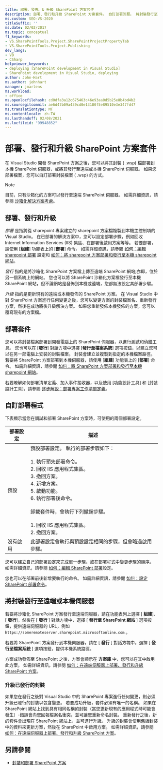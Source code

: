 ```yaml
---
title: 部署、發佈、& 升級 SharePoint 方案套件
description: 部署、發行和升級 SharePoint 方案套件。 自訂部署流程。 將封裝發行至遠端或本機伺服器。
ms.custom: SEO-VS-2020
titleSuffix: ''
ms.date: 02/02/2017
ms.topic: conceptual
f1_keywords:
- VS.SharePointTools.Project.SharePointProjectPropertyTab
- VS.SharePointTools.Project.Publishing
dev_langs:
- VB
- CSharp
helpviewer_keywords:
- deploying [SharePoint development in Visual Studio]
- SharePoint development in Visual Studio, deploying
author: John-Hart
ms.author: johnhart
manager: jmartens
ms.workload:
- office
ms.openlocfilehash: cd0dfa3a12c675463c46e93aa0d5b25e8b4bd4b2
ms.sourcegitcommit: ae6d47b09a439cd0e13180f5e89510e3e347fd47
ms.translationtype: MT
ms.contentlocale: zh-TW
ms.lasthandoff: 02/08/2021
ms.locfileid: "99948852"
---
```

# <a name="deploy-publish-and-upgrade-sharepoint-solution-packages"></a>部署、發行和升級 SharePoint 方案套件
  在 Visual Studio 開發 SharePoint 方案之後，您可以將其封裝 ( .wsp) 檔部署到本機 SharePoint 伺服器，或將其發行至遠端或本機 SharePoint 伺服器。 如果您部署檔案，您可以自訂部署封裝檔案 ( .wsp) 的方式。

> [!NOTE]
> 目前，只有沙箱化的方案可以發行至遠端 SharePoint 伺服器。 如需詳細資訊，請參閱 [沙箱化解決方案考慮](../sharepoint/sandboxed-solution-considerations.md)。

## <a name="deploy-publish-and-upgrade"></a>部署、發行和升級
 *部署* 是指將從 sharepoint 專案建立的 sharepoint 方案檔複製到本機主控制項的 Visual Studio。 在已部署的解決方案中，您可以設定部署步驟，例如回收 Internet Information Services (IIS) 集區、在部署後啟用方案等等。 若要部署，請使用 [**組建**] 功能表上的 [**部署**] 命令。 如需詳細資訊，請參閱 [如何：編輯 sharepoint 部署](../sharepoint/how-to-edit-a-sharepoint-deployment-configuration.md) 設定和 [如何：將 sharepoint 方案部署和發行至本機 sharepoint 網站](../sharepoint/how-to-deploy-and-publish-a-sharepoint-solution-to-a-local-sharepoint-site.md)。

 *發行* 指的是將沙箱化 SharePoint 方案檔上傳至遠端 SharePoint 網站;亦即，位於另一個系統上的網站。 您也可以將 SharePoint 沙箱化方案檔發行至本機 SharePoint 網站，但不論網站是發佈到本機或遠端，您都無法設定其部署步驟。

 *升級* 指的是更新現有的遠端或本機發佈的 SharePoint 方案。 在 Visual Studio 中對 SharePoint 方案進行任何變更之後，您可以變更方案的封裝檔案名、重新發行方案，然後在成功將後升級解決方案。 如果您重新發佈本機發佈的方案，您可以覆寫現有的方案檔。

## <a name="deploy-packages"></a>部署套件
 您可以將封裝檔案部署到開發電腦上的 SharePoint 伺服器，以進行測試和偵錯工具。 您也可以在 [**發行**] 對話方塊中選擇 [**發行至檔案系統**] 選項按鈕，以建立您可以在另一部電腦上安裝的封裝檔案。 封裝會建立並複製到指定的本機檔案路徑。 若要將 SharePoint 方案部署到本機伺服器，請使用 [**組建**] 功能表上的 [**部署**] 命令。 如需詳細資訊，請參閱 [如何：將 SharePoint 方案部署和發行至本機 sharepoint 網站](../sharepoint/how-to-deploy-and-publish-a-sharepoint-solution-to-a-local-sharepoint-site.md)。

 若要瞭解如何部署清單定義、加入事件接收器，以及使用 [功能設計工具] 和 [封裝設計工具]，請參閱 [逐步解說：部署專案工作清單定義](../sharepoint/walkthrough-deploying-a-project-task-list-definition.md)。

## <a name="customize-the-deployment-process"></a>自訂部署程式
 下表顯示當您在調試和部署 SharePoint 方案時，可使用的兩個部署設定。

|部署設定|描述|
|------------------------------|-----------------|
|預設|預設部署設定。 執行的部署步驟如下：<br /><br /> 1. 執行預先部署命令。<br />2. 回收 IIS 應用程式集區。<br />3. 撤回方案。<br />4. 新增方案。<br />5. 啟動功能。<br />6. 執行部署後命令。<br /><br /> 卸載套件時，會執行下列撤銷步驟。<br /><br /> 1. 回收 IIS 應用程式集區。<br />2. 撤回方案。|
|沒有啟用|此部署設定會執行與預設設定相同的步驟，但會略過啟用步驟。|

 您可以建立自己的部署設定來完成單一步驟，或在部署程式中變更步驟的順序。 如需詳細資訊，請參閱 [如何：編輯 SharePoint 部署](../sharepoint/how-to-edit-a-sharepoint-deployment-configuration.md)設定。

 您也可以在部署前後新增要執行的命令。 如需詳細資訊，請參閱 [如何：設定 SharePoint 部署命令](../sharepoint/how-to-set-sharepoint-deployment-commands.md)。

## <a name="publish-packages-to-a-remote-or-local-server"></a>將封裝發行至遠端或本機伺服器
 若要將沙箱化 SharePoint 方案發行至遠端伺服器，請在功能表列上選擇 [ **組建**]、[ **發行**]，然後在 [ **發行** ] 對話方塊中，選擇 [ **發行至 SharePoint 網站** ] 選項按鈕，提供遠端伺服器的 URL，例如 `https://someremoteserver.sharepoint.microsoftonline.com` 。

 若要將 SharePoint 方案發行到本機伺服器，請在 [ **發行** ] 對話方塊中，選擇 [ **發行至檔案系統** ] 選項按鈕，提供本機系統路徑。

 方案成功發佈至 SharePoint 之後，方案會顯示在 **方案庫** 中，您可以在其中啟用此方案。 如需詳細資訊，請參閱 [如何：在遠端伺服器上部署、發行和升級 SharePoint 方案](../sharepoint/how-to-deploy-publish-and-upgrade-sharepoint-solutions-on-a-remote-server.md)。

### <a name="upgrade-published-packages"></a>升級已發行的封裝
 如果您在發行之後對 Visual Studio 中的 SharePoint 專案進行任何變更，則必須升級已發行的封裝以包含變更。 若要成功升級，套件必須有唯一的名稱。 如果在 SharePoint 網站上找到具有相同名稱的封裝（當您更新現有的應用程式時可能會發生）-錯誤會向您回報檔案名衝突，並可讓您重新命名封裝。 重新發行之後，新的套件會出現在 SharePoint 網站上，並可進行升級。 升級的封裝會使用舊版封裝中的資料來更新方案，然後在 SharePoint 中啟用方案。 如需詳細資訊，請參閱 [如何：在遠端伺服器上部署、發行和升級 SharePoint 方案](../sharepoint/how-to-deploy-publish-and-upgrade-sharepoint-solutions-on-a-remote-server.md)。

## <a name="see-also"></a>另請參閱
- [封裝和部署 SharePoint 方案](../sharepoint/packaging-and-deploying-sharepoint-solutions.md)
